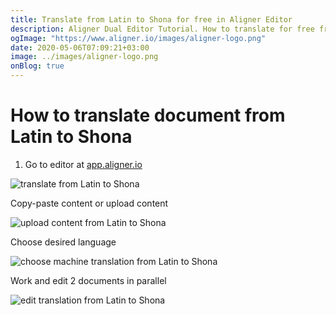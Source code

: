 ```yaml
---
title: Translate from Latin to Shona for free in Aligner Editor
description: Aligner Dual Editor Tutorial. How to translate for free from Latin to Shona. Aligner is multilingual document management platform. 
ogImage: "https://www.aligner.io/images/aligner-logo.png"
date: 2020-05-06T07:09:21+03:00
image: ../images/aligner-logo.png
onBlog: true
---
```


# How to translate document from Latin to Shona

1. Go to editor at [app.aligner.io](https://app.aligner.io "Aligner App web page")

![translate from Latin to Shona](../aligner-blank-editor.png "translate from Latin to Shona")

Copy-paste content or upload content

![upload content from Latin to Shona](../aligner-uploaded-document.png "upload content from Latin to Shona")

Choose desired language

![choose machine translation from Latin to Shona](../aligner-language-dropdown.png "choose machine translation from Latin to Shona")

Work and edit 2 documents in parallel

![edit translation from Latin to Shona](../aligner-double-sitded-editor.png "edit translation from Latin to Shona")

